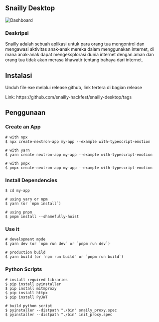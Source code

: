 
## Snailly Desktop
![Dashboard](https://github.com/snailly-hackfest/snailly-desktop/assets/66149479/b019c0e6-1d7f-4421-9cfc-5db6144d6f76)

### Deskripsi
<p>Snailly adalah sebuah aplikasi untuk para orang tua mengontrol dan
mengawasi aktivitas anak-anak mereka dalam menggunakan internet, di mana anak-anak dapat mengeksplorasi dunia internet dengan aman dan orang tua tidak akan
 merasa khawatir tentang bahaya dari internet.</p>

## Instalasi
<p>Unduh file exe melalui release github, link tertera di bagian release</p>
Link: https://github.com/snailly-hackfest/snailly-desktop/tags

## Penggunaan

### Create an App

```console
# with npx
$ npx create-nextron-app my-app --example with-typescript-emotion

# with yarn
$ yarn create nextron-app my-app --example with-typescript-emotion

# with pnpx
$ pnpx create-nextron-app my-app --example with-typescript-emotion
```

### Install Dependencies

```console
$ cd my-app

# using yarn or npm
$ yarn (or `npm install`)

# using pnpm
$ pnpm install --shamefully-hoist
```

### Use it

```console
# development mode
$ yarn dev (or `npm run dev` or `pnpm run dev`)

# production build
$ yarn build (or `npm run build` or `pnpm run build`)
```

### Python Scripts

```console
# install required libraries
$ pip install pyinstaller
$ pip install mitmproxy
$ pip install httpx
$ pip install PyJWT

# build python script
$ pyinstaller --distpath "./bin" snaily_proxy.spec
$ pyinstaller --distpath "./bin" init_proxy.spec
```
